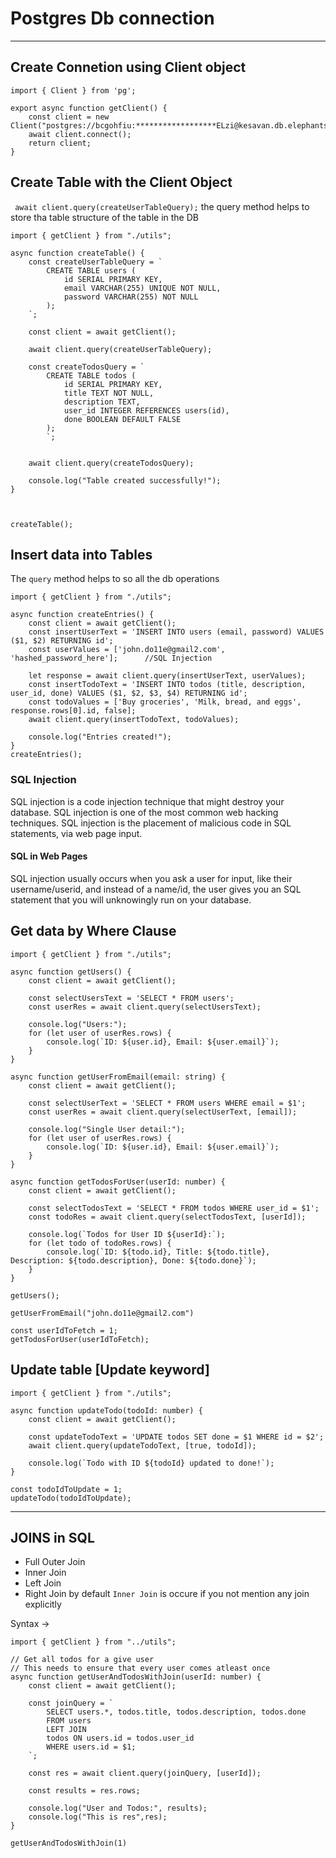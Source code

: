 # Postgres Db connection
---
## Create Connetion using Client object

```
import { Client } from 'pg';

export async function getClient() {
    const client = new Client("postgres://bcgohfiu:******************ELzi@kesavan.db.elephantsql.com/bcgohfiu");
    await client.connect();
    return client;
}
```

## Create Table with the Client Object 
` await client.query(createUserTableQuery);` the query method helps to store tha table structure of the table in the DB
```
import { getClient } from "./utils";

async function createTable() {
    const createUserTableQuery = `
        CREATE TABLE users (
            id SERIAL PRIMARY KEY,
            email VARCHAR(255) UNIQUE NOT NULL,
            password VARCHAR(255) NOT NULL
        );
    `;

    const client = await getClient();

    await client.query(createUserTableQuery);

    const createTodosQuery = `
        CREATE TABLE todos (
            id SERIAL PRIMARY KEY,
            title TEXT NOT NULL,
            description TEXT,
            user_id INTEGER REFERENCES users(id),
            done BOOLEAN DEFAULT FALSE
        );
        `;


    await client.query(createTodosQuery);

    console.log("Table created successfully!");
}



createTable();
```

## Insert data into Tables
The `query` method helps to so all the db operations
```
import { getClient } from "./utils";

async function createEntries() {
    const client = await getClient();
    const insertUserText = 'INSERT INTO users (email, password) VALUES ($1, $2) RETURNING id';  
    const userValues = ['john.do11e@gmail2.com', 'hashed_password_here'];      //SQL Injection

    let response = await client.query(insertUserText, userValues);
    const insertTodoText = 'INSERT INTO todos (title, description, user_id, done) VALUES ($1, $2, $3, $4) RETURNING id';
    const todoValues = ['Buy groceries', 'Milk, bread, and eggs', response.rows[0].id, false];
    await client.query(insertTodoText, todoValues);

    console.log("Entries created!");
}
createEntries();
```
### SQL Injection
SQL injection is a code injection technique that might destroy your database.
SQL injection is one of the most common web hacking techniques.
SQL injection is the placement of malicious code in SQL statements, via web page input.

#### SQL in Web Pages
SQL injection usually occurs when you ask a user for input, like their username/userid, and instead of a name/id, the user gives you an SQL statement that you will unknowingly run on your database.


## Get data by Where Clause
```
import { getClient } from "./utils";

async function getUsers() {
    const client = await getClient();
    
    const selectUsersText = 'SELECT * FROM users';
    const userRes = await client.query(selectUsersText);
    
    console.log("Users:");
    for (let user of userRes.rows) {
        console.log(`ID: ${user.id}, Email: ${user.email}`);
    }
}

async function getUserFromEmail(email: string) {
    const client = await getClient();
    
    const selectUserText = 'SELECT * FROM users WHERE email = $1';
    const userRes = await client.query(selectUserText, [email]);
    
    console.log("Single User detail:");
    for (let user of userRes.rows) {
        console.log(`ID: ${user.id}, Email: ${user.email}`);
    }
}

async function getTodosForUser(userId: number) {
    const client = await getClient();
    
    const selectTodosText = 'SELECT * FROM todos WHERE user_id = $1';
    const todoRes = await client.query(selectTodosText, [userId]);
    
    console.log(`Todos for User ID ${userId}:`);
    for (let todo of todoRes.rows) {
        console.log(`ID: ${todo.id}, Title: ${todo.title}, Description: ${todo.description}, Done: ${todo.done}`);
    }
}

getUsers();

getUserFromEmail("john.do11e@gmail2.com")

const userIdToFetch = 1;
getTodosForUser(userIdToFetch);
```

## Update table [Update keyword]

```
import { getClient } from "./utils";

async function updateTodo(todoId: number) {
    const client = await getClient();
    
    const updateTodoText = 'UPDATE todos SET done = $1 WHERE id = $2';
    await client.query(updateTodoText, [true, todoId]);
    
    console.log(`Todo with ID ${todoId} updated to done!`);
}

const todoIdToUpdate = 1;
updateTodo(todoIdToUpdate);

```

--- 
## JOINS in SQL

- Full Outer Join
- Inner Join
- Left Join
- Right Join
by default `Inner Join` is occure if you not mention any join explicitly


Syntax ->
```
import { getClient } from "../utils";

// Get all todos for a give user
// This needs to ensure that every user comes atleast once
async function getUserAndTodosWithJoin(userId: number) {
    const client = await getClient();

    const joinQuery = `
        SELECT users.*, todos.title, todos.description, todos.done
        FROM users
        LEFT JOIN
        todos ON users.id = todos.user_id
        WHERE users.id = $1;
    `;

    const res = await client.query(joinQuery, [userId]);
    
    const results = res.rows;

    console.log("User and Todos:", results);
    console.log("This is res",res);
}

getUserAndTodosWithJoin(1)
````